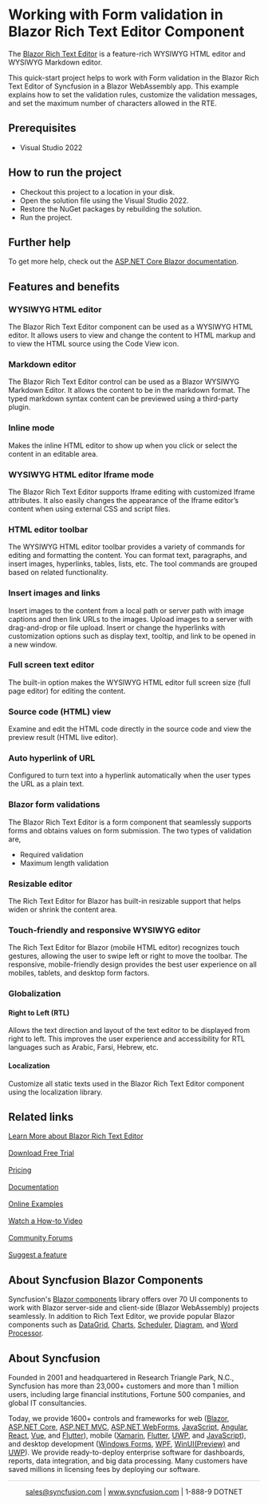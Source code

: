 # Working with Form validation in Blazor Rich Text Editor Component

The [Blazor Rich Text Editor](https://www.syncfusion.com/blazor-components/blazor-wysiwyg-rich-text-editor?utm_source=github&utm_medium=listing&utm_campaign=blazor-rich-text-editor-github-samples) is a feature-rich WYSIWYG HTML editor and WYSIWYG Markdown editor. 

This quick-start project helps to work with Form validation in the Blazor Rich Text Editor of Syncfusion in a Blazor WebAssembly app. This example explains how to set the validation rules, customize the validation messages, and set the maximum number of characters allowed in the RTE.

## Prerequisites

* Visual Studio 2022

## How to run the project

* Checkout this project to a location in your disk.
* Open the solution file using the Visual Studio 2022.
* Restore the NuGet packages by rebuilding the solution.
* Run the project.

## Further help
To get more help, check out the [ASP.NET Core Blazor documentation](https://docs.microsoft.com/en-us/aspnet/core/blazor).

## Features and benefits

### WYSIWYG HTML editor
The Blazor Rich Text Editor component can be used as a WYSIWYG HTML editor. It allows users to view and change the content to HTML markup and to view the HTML source using the Code View icon.

### Markdown editor
The Blazor Rich Text Editor control can be used as a Blazor WYSIWYG Markdown Editor. It allows the content to be in the markdown format. The typed markdown syntax content can be previewed using a third-party plugin.

### Inline mode
Makes the inline HTML editor to show up when you click or select the content in an editable area.

### WYSIWYG HTML editor Iframe mode
The Blazor Rich Text Editor supports Iframe editing with customized Iframe attributes. It also easily changes the appearance of the Iframe editor’s content when using external CSS and script files.

### HTML editor toolbar
The WYSIWYG HTML editor toolbar provides a variety of commands for editing and formatting the content. You can format text, paragraphs, and insert images,  hyperlinks, tables, lists, etc. The tool commands are grouped based on related functionality.

### Insert images and links
Insert images to the content from a local path or server path with image captions and then link URLs to the images. Upload images to a server with drag-and-drop or file upload. Insert or change the hyperlinks with customization options such as display text, tooltip, and link to be opened in a new window.

### Full screen text editor
The built-in option makes the WYSIWYG HTML editor full screen size (full page editor) for editing the content.

### Source code (HTML) view
Examine and edit the HTML code directly in the source code and view the preview result (HTML live editor).

### Auto hyperlink of URL
Configured to turn text into a hyperlink automatically when the user types the URL as a plain text.

### Blazor form validations
The Blazor Rich Text Editor is a form component that seamlessly supports forms and obtains values on form submission. The two types of validation are,
*	Required validation
*	Maximum length validation

### Resizable editor
The Rich Text Editor for Blazor has built-in resizable support that helps widen or shrink the content area.

### Touch-friendly and responsive WYSIWYG editor
The Rich Text Editor for Blazor (mobile HTML editor) recognizes touch gestures, allowing the user to swipe left or right to move the toolbar. The responsive, mobile-friendly design provides the best user experience on all mobiles, tablets, and desktop form factors.

### Globalization

#### Right to Left (RTL)
Allows the text direction and layout of the text editor to be displayed from right to left. This improves the user experience and accessibility for RTL languages such as Arabic, Farsi, Hebrew, etc.

#### Localization
Customize all static texts used in the Blazor Rich Text Editor component using the localization library.

## Related links
[Learn More about Blazor Rich Text Editor](https://www.syncfusion.com/blazor-components/blazor-wysiwyg-rich-text-editor?utm_source=github&utm_medium=listing&utm_campaign=blazor-rich-text-editor-github-samples) <br/><br/>
[Download Free Trial](https://www.syncfusion.com/downloads?utm_source=github&utm_medium=listing&utm_campaign=blazor-rich-text-editor-github-samples) <br/><br/>
[Pricing](https://www.syncfusion.com/sales/products/blazor?utm_source=github&utm_medium=listing&utm_campaign=blazor-rich-text-editor-github-samples) <br/><br/>
[Documentation](https://blazor.syncfusion.com/documentation/rich-text-editor/getting-started/?utm_source=github&utm_medium=listing&utm_campaign=blazor-rich-text-editor-github-samples) <br/><br/>
[Online Examples](https://blazor.syncfusion.com/demos/rich-text-editor/overview?theme=bootstrap4?utm_source=github&utm_medium=listing&utm_campaign=blazor-rich-text-editor-github-samples) <br/><br/>
[Watch a How-to Video](https://www.syncfusion.com/tutorial-videos/blazor/rich-text-editor?title=create-a-rich-text-editor-in-a-blazor-server-application) <br/><br/>
[Community Forums](https://www.syncfusion.com/forums/blazor-components/rich-text-editor?utm_source=github&utm_medium=listing&utm_campaign=blazor-rich-text-editor-github-samples) <br/><br/>
[Suggest a feature](https://www.syncfusion.com/feedback/blazor-components?utm_source=github&utm_medium=listing&utm_campaign=blazor-rich-text-editor-github-samples)

## About Syncfusion Blazor Components
Syncfusion's [Blazor components](https://www.syncfusion.com/blazor-components?utm_source=github&utm_medium=listing&utm_campaign=blazor-rich-text-editor-github-samples) library offers over 70 UI components to work with Blazor server-side and client-side (Blazor WebAssembly) projects seamlessly. In addition to Rich Text Editor, we provide popular Blazor components such as [DataGrid](https://www.syncfusion.com/blazor-components/blazor-datagrid?utm_source=github&utm_medium=listing&utm_campaign=blazor-rich-text-editor-github-samples), [Charts](https://www.syncfusion.com/blazor-components/blazor-charts?utm_source=github&utm_medium=listing&utm_campaign=blazor-rich-text-editor-github-samples), 
[Scheduler](https://www.syncfusion.com/blazor-components/blazor-scheduler?utm_source=github&utm_medium=listing&utm_campaign=blazor-rich-text-editor-github-samples), [Diagram](https://www.syncfusion.com/blazor-components/blazor-diagram?utm_source=github&utm_medium=listing&utm_campaign=blazor-rich-text-editor-github-samples), and [Word Processor](https://www.syncfusion.com/blazor-components/blazor-word-processor?utm_source=github&utm_medium=listing&utm_campaign=blazor-rich-text-editor-github-samples).

## About Syncfusion
Founded in 2001 and headquartered in Research Triangle Park, N.C., Syncfusion has more than 23,000+ customers and more than 1 million users, including large financial institutions, Fortune 500 companies, and global IT consultancies.
 
Today, we provide 1600+ controls and frameworks for web
([Blazor](https://www.syncfusion.com/blazor-components?utm_source=github&utm_medium=listing&utm_campaign=blazor-rich-text-editor-github-samples),
[ASP.NET Core](https://www.syncfusion.com/aspnet-core-ui-controls?utm_source=github&utm_medium=listing&utm_campaign=blazor-rich-text-editor-github-samples),
[ASP.NET MVC](https://www.syncfusion.com/aspnet-mvc-ui-controls?utm_source=github&utm_medium=listing&utm_campaign=blazor-rich-text-editor-github-samples),
[ASP.NET WebForms](https://www.syncfusion.com/jquery/aspnet-webforms-ui-controls?utm_source=github&utm_medium=listing&utm_campaign=blazor-rich-text-editor-github-samples),
[JavaScript](https://www.syncfusion.com/javascript-ui-controls?utm_source=github&utm_medium=listing&utm_campaign=blazor-rich-text-editor-github-samples),
[Angular](https://www.syncfusion.com/angular-ui-components?utm_source=github&utm_medium=listing&utm_campaign=blazor-rich-text-editor-github-samples),
[React](https://www.syncfusion.com/react-ui-components?utm_source=github&utm_medium=listing&utm_campaign=blazor-rich-text-editor-github-samples),
[Vue](https://www.syncfusion.com/vue-ui-components?utm_source=github&utm_medium=listing&utm_campaign=blazor-rich-text-editor-github-samples),
and 
[Flutter](https://www.syncfusion.com/flutter-widgets?utm_source=github&utm_medium=listing&utm_campaign=blazor-rich-text-editor-github-samples)),
mobile
([Xamarin](https://www.syncfusion.com/xamarin-ui-controls?utm_source=github&utm_medium=listing&utm_campaign=blazor-rich-text-editor-github-samples),
[Flutter](https://www.syncfusion.com/flutter-widgets?utm_source=github&utm_medium=listing&utm_campaign=blazor-rich-text-editor-github-samples),
[UWP](https://www.syncfusion.com/uwp-ui-controls?utm_source=github&utm_medium=listing&utm_campaign=blazor-rich-text-editor-github-samples),
and
[JavaScript](https://www.syncfusion.com/javascript-ui-controls?utm_source=github&utm_medium=listing&utm_campaign=blazor-rich-text-editor-github-samples)),
and desktop development ([Windows
Forms](https://www.syncfusion.com/winforms-ui-controls?utm_source=github&utm_medium=listing&utm_campaign=blazor-rich-text-editor-github-samples),
[WPF](https://www.syncfusion.com/wpf-ui-controls?utm_source=github&utm_medium=listing&utm_campaign=blazor-rich-text-editor-github-samples),
[WinUI(Preview)](https://www.syncfusion.com/winui-controls?utm_source=github&utm_medium=listing&utm_campaign=blazor-rich-text-editor-github-samples)
and
[UWP](https://www.syncfusion.com/uwp-ui-controls?utm_source=github&utm_medium=listing&utm_campaign=blazor-rich-text-editor-github-samples)).
We provide ready-to-deploy enterprise software for dashboards, reports,
data integration, and big data processing. Many customers have saved
millions in licensing fees by deploying our software.

		
<hr style="height:0.3px;border:none;color:lightgrey;background-color:lightgrey;" />

<p align="center">
  <a href="mailto:sales@syncfusion.com?Subject=Syncfusion Blazor Rich Text Editor - Github" target="_top">sales@syncfusion.com</a> | <a href="https://www.syncfusion.com?utm_source=github&utm_medium=listing&utm_campaign=blazor-rich-text-editor-github-samples">www.syncfusion.com</a> | 1-888-9 DOTNET <br>
</p>
